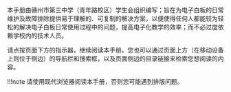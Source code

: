 本手册由赣州市第三中学（青年路校区）学生会组织编写；旨在为电子白板的日常维护及故障排除提供易于理解的、可复制的解决方案，以便使得任何人都能较为轻松的解决电子白板日常使用过程中的问题，提高电子化教学的效率；而不必过度依赖学校内的技术人员。

请点按页面下方的指示器，继续阅读本手册。您也可以通过页面上方（在移动设备上则位于侧边）的导航栏和搜索框，以及页面侧边的目录链接来检索您想阅读的内容。

!!!note
    请使用现代浏览器阅读本手册，否则您可能遇到排版问题。